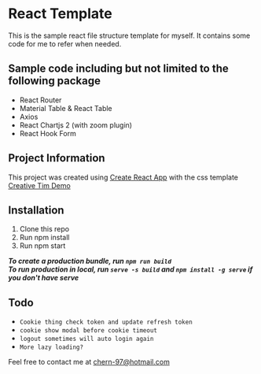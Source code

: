 # React Template

This is the sample react file structure template for myself. It contains some code for me to refer when needed.

## Sample code including but not limited to the following package

- React Router
- Material Table & React Table
- Axios
- React Chartjs 2 (with zoom plugin)
- React Hook Form

## Project Information

This project was created using [Create React App](https://create-react-app.dev/) with the css template [Creative Tim Demo](https://demos.creative-tim.com/light-bootstrap-dashboard-react/?_ga=2.235697025.1894030771.1619926308-1426218325.1619926308#/documentation/getting-started)

## Installation

1. Clone this repo
2. Run npm install
3. Run npm start

**_To create a production bundle, run `npm run build`_**\
**_To run production in local, run `serve -s build` and `npm install -g serve` if you don't have serve_**

## Todo

- `Cookie thing check token and update refresh token`
- `cookie show modal before cookie timeout`
- `logout sometimes will auto login again`
- `More lazy loading?`

Feel free to contact me at chern-97@hotmail.com
